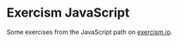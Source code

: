 # Exercism JavaScript

Some exercises from the JavaScript path on [exercism.io](https://exercism.io/).
